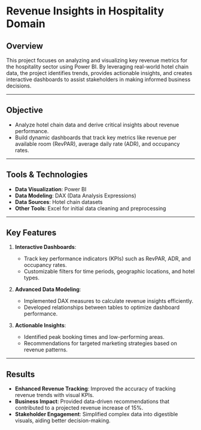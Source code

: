# **Revenue Insights in Hospitality Domain**

## **Overview**
This project focuses on analyzing and visualizing key revenue metrics for the hospitality sector using Power BI. By leveraging real-world hotel chain data, the project identifies trends, provides actionable insights, and creates interactive dashboards to assist stakeholders in making informed business decisions.

---

## **Objective**
- Analyze hotel chain data and derive critical insights about revenue performance.
- Build dynamic dashboards that track key metrics like revenue per available room (RevPAR), average daily rate (ADR), and occupancy rates.

---

## **Tools & Technologies**
- **Data Visualization**: Power BI  
- **Data Modeling**: DAX (Data Analysis Expressions)  
- **Data Sources**: Hotel chain datasets  
- **Other Tools**: Excel for initial data cleaning and preprocessing

---

## **Key Features**
1. **Interactive Dashboards**:
   - Track key performance indicators (KPIs) such as RevPAR, ADR, and occupancy rates.
   - Customizable filters for time periods, geographic locations, and hotel types.

2. **Advanced Data Modeling**:
   - Implemented DAX measures to calculate revenue insights efficiently.
   - Developed relationships between tables to optimize dashboard performance.

3. **Actionable Insights**:
   - Identified peak booking times and low-performing areas.
   - Recommendations for targeted marketing strategies based on revenue patterns.

---

## **Results**
- **Enhanced Revenue Tracking**: Improved the accuracy of tracking revenue trends with visual KPIs.
- **Business Impact**: Provided data-driven recommendations that contributed to a projected revenue increase of 15%.
- **Stakeholder Engagement**: Simplified complex data into digestible visuals, aiding better decision-making.
